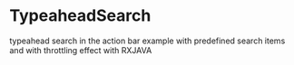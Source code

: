 # TypeaheadSearch
 typeahead search in the action bar example with predefined search items and with throttling effect with RXJAVA
 
